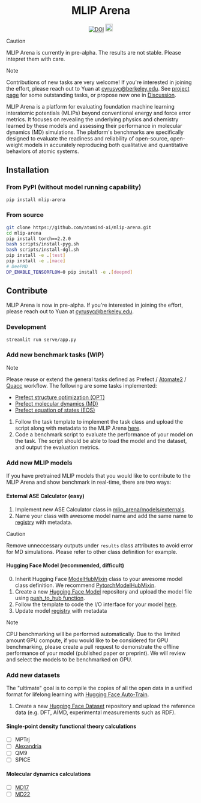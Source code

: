 <div align="center">
    <h1>MLIP Arena</h1>
    <a href="https://zenodo.org/doi/10.5281/zenodo.13704399"><img src="https://zenodo.org/badge/776930320.svg" alt="DOI"></a>
    <a href="https://huggingface.co/spaces/atomind/mlip-arena"><img src="https://huggingface.co/datasets/huggingface/brand-assets/resolve/main/hf-logo-with-title.svg" style="height: 20px; background-color: white;" alt="Hugging Face"></a>
    <!-- <a href="https://discord.gg/W8WvdQtT8T"><img alt="Discord" src="https://img.shields.io/discord/1299613474820984832?logo=discord"> -->
</a>
</div>

> [!CAUTION]
> MLIP Arena is currently in pre-alpha. The results are not stable. Please intepret them with care. 

> [!NOTE]
> Contributions of new tasks are very welcome! If you're interested in joining the effort, please reach out to Yuan at [cyrusyc@berkeley.edu](mailto:cyrusyc@berkeley.edu). See [project page](https://github.com/orgs/atomind-ai/projects/1) for some outstanding tasks, or propose new one in [Discussion](https://github.com/atomind-ai/mlip-arena/discussions/new?category=ideas).

MLIP Arena is a platform for evaluating foundation machine learning interatomic potentials (MLIPs) beyond conventional energy and force error metrics. It focuses on revealing the underlying physics and chemistry learned by these models and assessing their performance in molecular dynamics (MD) simulations. The platform's benchmarks are specifically designed to evaluate the readiness and reliability of open-source, open-weight models in accurately reproducing both qualitative and quantitative behaviors of atomic systems.

## Installation

### From PyPI (without model running capability)

```bash
pip install mlip-arena
```

### From source

```bash
git clone https://github.com/atomind-ai/mlip-arena.git
cd mlip-arena
pip install torch==2.2.0
bash scripts/install-pyg.sh
bash scripts/install-dgl.sh
pip install -e .[test]
pip install -e .[mace]
# DeePMD
DP_ENABLE_TENSORFLOW=0 pip install -e .[deepmd]
```

## Contribute

MLIP Arena is now in pre-alpha. If you're interested in joining the effort, please reach out to Yuan at [cyrusyc@berkeley.edu](mailto:cyrusyc@berkeley.edu). 

### Development

```
streamlit run serve/app.py
```

### Add new benchmark tasks (WIP)

> [!NOTE]
> Please reuse or extend the general tasks defined as Prefect / [Atomate2](https://github.com/materialsproject/atomate2) / [Quacc](https://github.com/Quantum-Accelerators/quacc) workflow. 
> The following are some tasks implemented:
> - [Prefect structure optimization (OPT)](../mlip_arena/tasks/optimize.py)
> - [Prefect molecular dynamics (MD)](../mlip_arena/tasks/md.py)
> - [Prefect equation of states (EOS)](../mlip_arena/tasks/eos/run.py)

1. Follow the task template to implement the task class and upload the script along with metadata to the MLIP Arena [here](../mlip_arena/tasks/README.md).
2. Code a benchmark script to evaluate the performance of your model on the task. The script should be able to load the model and the dataset, and output the evaluation metrics.

### Add new MLIP models 

If you have pretrained MLIP models that you would like to contribute to the MLIP Arena and show benchmark in real-time, there are two ways:

#### External ASE Calculator (easy)

1. Implement new ASE Calculator class in [mlip_arena/models/externals](../mlip_arena/models/externals). 
2. Name your class with awesome model name and add the same name to [registry](../mlip_arena/models/registry.yaml) with metadata.

> [!CAUTION] 
> Remove unneccessary outputs under `results` class attributes to avoid error for MD simulations. Please refer to other class definition for example.

#### Hugging Face Model (recommended, difficult)

0. Inherit Hugging Face [ModelHubMixin](https://huggingface.co/docs/huggingface_hub/en/package_reference/mixins) class to your awesome model class definition. We recommend [PytorchModelHubMixin](https://huggingface.co/docs/huggingface_hub/en/package_reference/mixins#huggingface_hub.PyTorchModelHubMixin).
1. Create a new [Hugging Face Model](https://huggingface.co/new) repository and upload the model file using [push_to_hub function](https://huggingface.co/docs/huggingface_hub/en/package_reference/mixins#huggingface_hub.ModelHubMixin.push_to_hub).
2. Follow the template to code the I/O interface for your model [here](../mlip_arena/models/README.md). 
3. Update model [registry](../mlip_arena/models/registry.yaml) with metadata

> [!NOTE] 
> CPU benchmarking will be performed automatically. Due to the limited amount GPU compute, if you would like to be considered for GPU benchmarking, please create a pull request to demonstrate the offline performance of your model (published paper or preprint). We will review and select the models to be benchmarked on GPU.



### Add new datasets

The "ultimate" goal is to compile the copies of all the open data in a unified format for lifelong learning with [Hugging Face Auto-Train](https://huggingface.co/docs/hub/webhooks-guide-auto-retrain). 

1. Create a new [Hugging Face Dataset](https://huggingface.co/new-dataset) repository and upload the reference data (e.g. DFT, AIMD, experimental measurements such as RDF).

#### Single-point density functional theory calculations

- [ ] MPTrj
- [ ] [Alexandria](https://huggingface.co/datasets/atomind/alexandria)
- [ ] QM9
- [ ] SPICE

#### Molecular dynamics calculations

- [ ] [MD17](http://www.sgdml.org/#datasets)
- [ ] [MD22](http://www.sgdml.org/#datasets)
